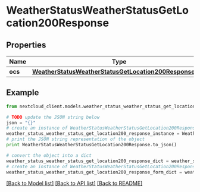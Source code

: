 # WeatherStatusWeatherStatusGetLocation200Response


## Properties
Name | Type | Description | Notes
------------ | ------------- | ------------- | -------------
**ocs** | [**WeatherStatusWeatherStatusGetLocation200ResponseOcs**](WeatherStatusWeatherStatusGetLocation200ResponseOcs.md) |  | 

## Example

```python
from nextcloud_client.models.weather_status_weather_status_get_location200_response import WeatherStatusWeatherStatusGetLocation200Response

# TODO update the JSON string below
json = "{}"
# create an instance of WeatherStatusWeatherStatusGetLocation200Response from a JSON string
weather_status_weather_status_get_location200_response_instance = WeatherStatusWeatherStatusGetLocation200Response.from_json(json)
# print the JSON string representation of the object
print WeatherStatusWeatherStatusGetLocation200Response.to_json()

# convert the object into a dict
weather_status_weather_status_get_location200_response_dict = weather_status_weather_status_get_location200_response_instance.to_dict()
# create an instance of WeatherStatusWeatherStatusGetLocation200Response from a dict
weather_status_weather_status_get_location200_response_form_dict = weather_status_weather_status_get_location200_response.from_dict(weather_status_weather_status_get_location200_response_dict)
```
[[Back to Model list]](../README.md#documentation-for-models) [[Back to API list]](../README.md#documentation-for-api-endpoints) [[Back to README]](../README.md)


